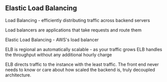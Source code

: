 ## Elastic Load Balancing

Load Balancing - efficiently distributing traffic across backend servers

Load balancers are applications that take requests and route them



Elastic Load Balancing - AWS's load balancer

ELB is regional an automatically scalable -  as your traffic grows ELB handles the throughput without any additional hourly charge

ELB directs traffic to the instance with the least traffic. The front end never needs to know or care about how scaled the backend is, truly decoupled architecture.